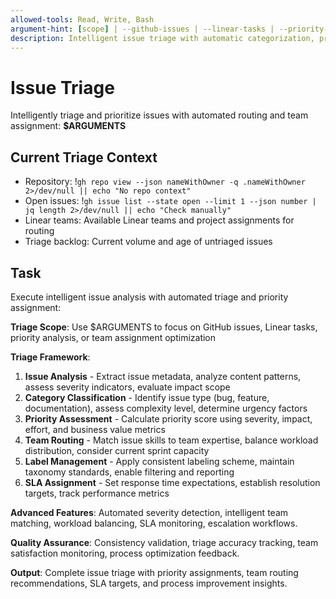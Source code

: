 ```yaml
---
allowed-tools: Read, Write, Bash
argument-hint: [scope] | --github-issues | --linear-tasks | --priority-analysis | --team-assignment
description: Intelligent issue triage with automatic categorization, prioritization, and team assignment
---
```


# Issue Triage

Intelligently triage and prioritize issues with automated routing and team assignment: **$ARGUMENTS**

## Current Triage Context

- Repository: !`gh repo view --json nameWithOwner -q .nameWithOwner 2>/dev/null || echo "No repo context"`
- Open issues: !`gh issue list --state open --limit 1 --json number | jq length 2>/dev/null || echo "Check manually"`
- Linear teams: Available Linear teams and project assignments for routing
- Triage backlog: Current volume and age of untriaged issues

## Task

Execute intelligent issue analysis with automated triage and priority assignment:

**Triage Scope**: Use $ARGUMENTS to focus on GitHub issues, Linear tasks, priority analysis, or team assignment optimization

**Triage Framework**:
1. **Issue Analysis** - Extract issue metadata, analyze content patterns, assess severity indicators, evaluate impact scope
2. **Category Classification** - Identify issue type (bug, feature, documentation), assess complexity level, determine urgency factors
3. **Priority Assessment** - Calculate priority score using severity, impact, effort, and business value metrics
4. **Team Routing** - Match issue skills to team expertise, balance workload distribution, consider current sprint capacity
5. **Label Management** - Apply consistent labeling scheme, maintain taxonomy standards, enable filtering and reporting
6. **SLA Assignment** - Set response time expectations, establish resolution targets, track performance metrics

**Advanced Features**: Automated severity detection, intelligent team matching, workload balancing, SLA monitoring, escalation workflows.

**Quality Assurance**: Consistency validation, triage accuracy tracking, team satisfaction monitoring, process optimization feedback.

**Output**: Complete issue triage with priority assignments, team routing recommendations, SLA targets, and process improvement insights.